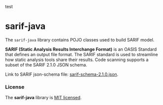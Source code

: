 test

# sarif-java

The `sarif-java` library contains POJO classes used to build SARIF model. 

**SARIF (Static Analysis Results Interchange Format)** is an OASIS Standard that defines an output file format. The SARIF standard is used to streamline how static analysis tools share their results. Code scanning supports a subset of the SARIF 2.1.0 JSON schema.

Link to SARIF json-schema file: [sarif-schema-2.1.0.json](https://github.com/oasis-tcs/sarif-spec/blob/master/Schemata/sarif-schema-2.1.0.json).

### License

The **sarif-java** library is [MIT licensed](./LICENSE).

